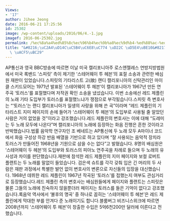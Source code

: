 ```yaml
---
Views:
- '17'
author: Jihee Jeong
date: 2016-06-21 17:25:56
id: 25302
image: /wp-content/uploads/2016/06/4.-1.jpg
imagef: 2016-06-25302.jpg
permalink: /%ec%8a%a4%ed%85%8c%ec%96%b4%ec%9b%a8%ec%9d%b4-%ed%88%ac-%ed%97%a4%eb%b8%90-%ed%91%9c%ec%a0%88-%ea%b3%b5%eb%b0%a9/
title: "&#8216;\uC2A4\uD14C\uC5B4\uC6E8\uC774 \uD22C \uD5E4\uBE10&#8217; \uD45C\uC808\
  \ \uACF5\uBC29"
---
```


AP통신과 영국 BBC방송에 따르면 이날 미국 캘리포니아주 로스앤젤레스 연방지방법원에서 미국 록밴드 &#8216;스피릿&#8217; 측이 제기한 &#8216;스테어웨이 투 헤븐&#8217;의 표절 소송과 관련한 배심원 재판이 있었습니다.스피릿의 기타리스트 고(故) 랜디 캘리포니아의 신탁관리인 마이클 스키드모어는 1971년 발표된 &#8216;스테어웨이 투 헤븐&#8217;이 캘리포니아가 1967년 만든 연주곡 &#8216;토러스&#8217;를 표절했다며 저작권 확인 소송을 냈섰습니다. 이번 소송에선 레드 제플린의 노래 기타 도입부가 토러스를 표절했느냐가 쟁점으로 부각됬습니다.스피릿 측 변호사는 &#8220;&#8216;토러스&#8217;는 랜디 캘리포니아가 일생의 사랑을 위해 쓴 곡&#8221;이라며 &#8220;레드 제플린의 기타리스트 지미 페이지의 손에 들어가 &#8216;스테어웨이 투 헤븐&#8217;의 도입부로 사용될 줄 알았던 사람은 거의 없었을 것&#8221;이라고 강조했습니다.레드 제플린의 변호사는 이에 대해 &#8220;도레미는 두 노래 모두에 나온다&#8221;며 캘리포니아의 노래에 등장하는 화음 진행은 흔한 것이라고 반박했습니다.법률 음악학 연구자인 조 베네트는 AP통신에 두 노래 모두 A마이너 코드에서 화음 구성상 하강 반음 배열을 기반으로 하고 있다며 &#8220;잘 사용되는 음악적 장치라 토러스가 만들어진 1968년을 기원으로 삼을 수는 없다&#8221;고 발혔습니다. 8명의 배심원은 &#8216;스테어웨이 두 헤븐&#8217;의 도입부와 토러스의 피아노 연주곡을 차례로 들으며 두 노래의 유사성과 차이를 판단했습니다.재판에 참석한 레드 제플린의 지미 페이지와 보컬 로버트 플랜트는 두 노래를 말없이 들었습니다. 검은색 슈트를 각각 갖춰 입은 긴 머리의 두 사람은 재판 과정에서 특별한 발언 없이 변호사의 변론으로 자신들의 입장을 대신했습니다. 1968년 데뷔한 레드 제플린이 1967년 작곡된 &#8216;토러스&#8217;를 접했는지 여부도 관심거리로 등장했습니다.레드 제플린 측의 변호사는 배심원들에게 페이지와 플랜트는 스피릿은 물론 그들의 노래에 친숙하지 않을뿐더러 페이지는 토러스를 들은 기억이 없다고 강조했습니다.록음악 역사에서 &#8216;불후의 명곡&#8217; 중 하나로 꼽히는 &#8216;스테어웨이 투 헤븐&#8217;은 레드 제플린에게 막대한 부를 안겨다 준 노래이기도 합니다.블룸버그 비즈니스위크에 따르면 2008년까지 &#8216;스테어웨이 투 헤븐&#8217;이 창출한 수입은 5억6천200만 달러에 이른다고 전했습니다.